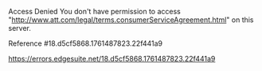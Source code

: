 Access Denied
You don't have permission to access "http://www.att.com/legal/terms.consumerServiceAgreement.html" on this server.

Reference #18.d5cf5868.1761487823.22f441a9

https://errors.edgesuite.net/18.d5cf5868.1761487823.22f441a9